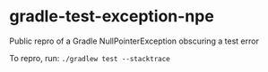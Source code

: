 # gradle-test-exception-npe
Public repro of a Gradle NullPointerException obscuring a test error

To repro, run: `./gradlew test --stacktrace`
